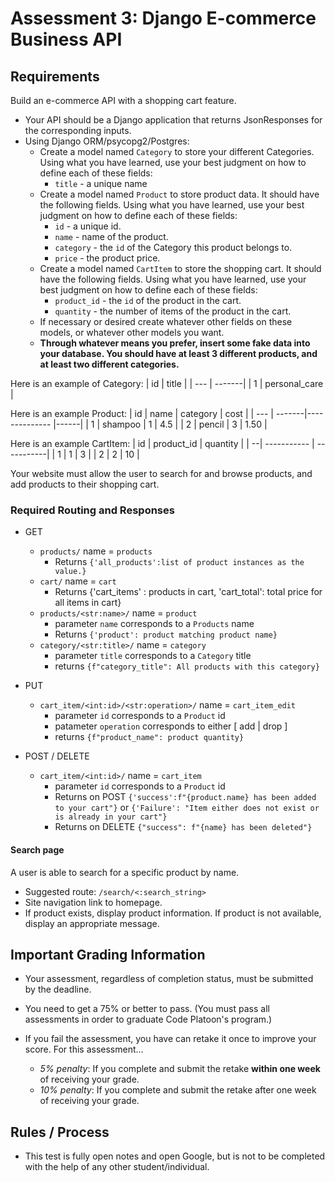 # Assessment 3: Django E-commerce Business API

## Requirements

Build an e-commerce API with a shopping cart feature. 
- Your API should be a Django application that returns JsonResponses for the corresponding inputs.
- Using Django ORM/psycopg2/Postgres:
    - Create a model named `Category` to store your different Categories. Using what you have learned, use your best judgment on how to define each of these fields:
        - `title` - a unique name
    - Create a model named `Product` to store product data. It should have the following fields. Using what you have learned, use your best judgment on how to define each of these fields:
        - `id` - a unique id.
        - `name` - name of the product.
        - `category` - the `id` of the Category this product belongs to.
        - `price` - the product price.
    - Create a model named `CartItem` to store the shopping cart. It should have the following fields. Using what you have learned, use your best judgment on how to define each of these fields:
        - `product_id` - the `id` of the product in the cart.
        - `quantity` - the number of items of the product in the cart.
    - If necessary or desired create whatever other fields on these models, or whatever other models you want.
    - **Through whatever means you prefer, insert some fake data into your database. You should have at least 3 different products, and at least two different categories.**

Here is an example of Category:
| id  | title  | 
| --- | -------|
| 1  | personal_care | 

Here is an example Product:
| id  | name   | category      | cost |
| --- | -------|-------------- |------|
| 1  | shampoo | 1             | 4.5 |
| 2  | pencil  | 3             | 1.50 |

Here is an example CartItem:
| id | product_id  | quantity   |
| --| ----------- | -----------|
| 1 | 1           | 3          |
| 2 | 2           | 10         | 


Your website must allow the user to search for and browse products, and add products to their shopping cart.

### Required Routing and Responses

- GET
    - `products/` name = `products`
        - Returns `{'all_products':list of product instances as the value.}`
    - `cart/` name = `cart`
        - Returns {'cart_items' : products in cart, 'cart_total': total price for all items in cart}
    - `products/<str:name>/` name = `product`
        - parameter `name` corresponds to a `Products` name
        - Returns `{'product': product matching product name}`
    - `category/<str:title>/` name = `category`
        - parameter `title` corresponds to a `Category` title
        - returns `{f"category_title": All products with this category}`
- PUT
    - `cart_item/<int:id>/<str:operation>/`  name = `cart_item_edit`
        - parameter `id` corresponds to a `Product` id
        - patameter `operation` corresponds to either [ add | drop ]
        - returns `{f"product_name": product quantity}`

- POST / DELETE 
    - `cart_item/<int:id>/` name = `cart_item`
        - parameter `id` corresponds to a `Product` id
        - Returns on POST `{'success':f"{product.name} has been added to your cart"}` or `{'Failure': "Item either does not exist or is already in your cart"}`
        - Returns on DELETE `{"success": f"{name} has been deleted"}`



#### **Search page**
A user is able to search for a specific product by name.
- Suggested route: `/search/<:search_string>`
- Site navigation link to homepage.
- If product exists, display product information. If product is not available, display an appropriate message. 

## Important Grading Information
- Your assessment, regardless of completion status, must be submitted by the deadline. 

- You need to get a 75% or better to pass. (You must pass all assessments in order to graduate Code Platoon's program.)
- If you fail the assessment, you have can retake it once to improve your score. For this assessment... 
  - *5% penalty*: If you complete and submit the retake **within one week** of receiving your grade.
  - *10% penalty*: If you complete and submit the retake after one week of receiving your grade.

## Rules / Process
- This test is fully open notes and open Google, but is not to be completed with the help of any other student/individual.
